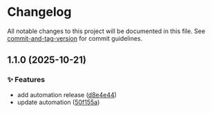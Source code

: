 # Changelog

All notable changes to this project will be documented in this file. See [commit-and-tag-version](https://github.com/absolute-version/commit-and-tag-version) for commit guidelines.

## 1.1.0 (2025-10-21)


### ✨ Features

* add automation release ([d8e4e44](https://github.com/Tracktor/biome-config-react/commit/d8e4e44e02463a96886306da82446532d5518caf))
* update automation ([50f155a](https://github.com/Tracktor/biome-config-react/commit/50f155a1f85811a7a5977f98bf0f50a239167b67))

